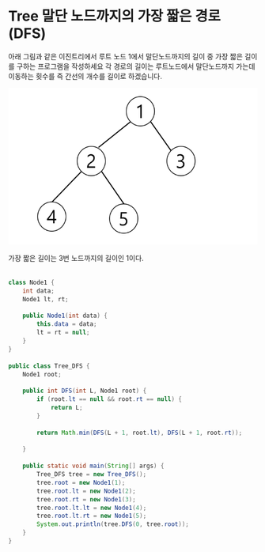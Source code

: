 # Tree 말단 노드까지의 가장 짧은 경로 (DFS)

아래 그림과 같은 이진트리에서 루트 노드 1에서 말단노드까지의 길이 중 가장 짧은 길이를
구하는 프로그램을 작성하세요
각 경로의 길이는 루트노드에서 말단노드까지 가는데 이동하는 횟수를 즉 간선의 개수를 길이로 하겠습니다.

![img_4.png](img_4.png)

가장 짧은 길이는 3번 노드까지의 길이인 1이다.

```java

class Node1 {
    int data;
    Node1 lt, rt;

    public Node1(int data) {
        this.data = data;
        lt = rt = null;
    }
}

public class Tree_DFS {
    Node1 root;

    public int DFS(int L, Node1 root) {
        if (root.lt == null && root.rt == null) {
            return L;
        }

        return Math.min(DFS(L + 1, root.lt), DFS(L + 1, root.rt));

    }

    public static void main(String[] args) {
        Tree_DFS tree = new Tree_DFS();
        tree.root = new Node1(1);
        tree.root.lt = new Node1(2);
        tree.root.rt = new Node1(3);
        tree.root.lt.lt = new Node1(4);
        tree.root.lt.rt = new Node1(5);
        System.out.println(tree.DFS(0, tree.root));
    }
}

```
